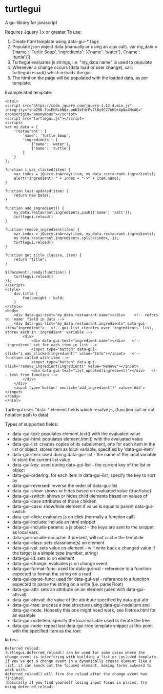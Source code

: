 # turtlegui
A gui library for javascript


Requires Jquery 1.x or greater 
To use:
1. Create html template using data-gui-* tags
2. Populate json object data (manually or using an ajax call).
    var my_data = {'name': 'Turtle Soup', 'ingredients': [{'name': 'water'}, {'name': 'turtle'}]}
3. Turtlegui evaluates js strings, i.e. "my_data.name" is used to populate 
4. Whenever a change occurs (data load or user change), call:
    turtlegui.reload()
    which reloads the gui
4. The html on the page will be populated with the loaded data, as per template.

Example html template:

~~~~
<html>
<script src="https://code.jquery.com/jquery-1.12.4.min.js" integrity="sha256-ZosEbRLbNQzLpnKIkEdrPv7lOy9C27hHQ+Xp8a4MxAQ=" crossorigin="anonymous"></script>
<script src="turtlegui.js"></script>
<script>
var my_data = {
    'restaurant': {
        'name': 'Turtle Soup',
        'ingredients': [
            {'name': 'water'},
            {'name': 'turtle'}
        ]
    }
};

function i_was_clicked(item) {
    var index = jQuery.inArray(item, my_data.restaurant.ingredients);
    alert("Ingredient: " + index + "->" + item.name);
}

function last_updated(item) {
    return new Date();
}

function add_ingredient() {
    my_data.restaurant.ingredients.push({'name': 'salt'});
    turtlegui.reload()
}

function remove_ingredient(item) {
    var index = jQuery.inArray(item, my_data.restaurant.ingredients);
    my_data.restaurant.ingredients.splice(index, 1);
    turtlegui.reload()
}

function get_title_class(e, item) {
    return "title";
}

$(document).ready(function() {
    turtlegui.reload()
});
</script>
<style>
    div.title {
        font-weight : bold;
    }
</style>
<body>
    <div data-gui-text="my_data.restaurant.name"></div>    <!-- refers to 'name' field in data -->
    <div data-gui-list="my_data.restaurant.ingredients" data-gui-item="ingredient">   <!-- gui-list iterates over 'ingredients' list, stores each in 'ingredient' variable -->
        <div>
            <div data-gui-text="ingredient.name"></div>   <!-- 'ingredient' set for each item in list -->
            <input type="button" data-gui-click="i_was_clicked(ingredient)" value="Info"></input>   <!-- function called with item -->
            <input type="button" data-gui-click="remove_ingredient(ingredient)" value="Remove"></input>
            <div data-gui-text="last_updated(ingredient)"></div>   <!-- text from function -->
        </div>
    </div>
    <input type='button' onclick='add_ingredient()' value='Add'></input>
</body>
</html>
~~~~

Turtlegui uses "data-" element fields which resolve js, (function call or dot notation path to data)

Types of supported fields:

* data-gui-text: populates element.text() with the evaluated value
* data-gui-html: populates element.html() with the evaluated value
* data-gui-list: creates copies of its subelement, one for each item in the list or object, stores item as local variable, specified by 'data-gui-item'
* data-gui-item: used during data-gui-list - the name of the local variable to store the current list value
* data-gui-key: used during data-gui-list - the current key of the list or object
* data-gui-ordering: for each item in data-gui-list, specify the key to sort by
* data-gui-reversed: reverse the order of data-gui-list
* data-gui-show: shows or hides based on evaluated value (true/false)
* data-gui-switch: shows or hides child elements based on values of data-gui-case attributes of those children
* data-gui-case: show/hide element if value is equal to parent data-gui-switch
* data-gui-click: evaluates js on click (normally a function call)
* data-gui-include: include an html snippet
* data-gui-include-params: a js object - the keys are sent to the snippet as local vars
* data-gui-include-nocache: if present, will not cache the template
* data-gui-class: sets classname(s) on element
* data-gui-val: sets value on element - will write back a changed value if the target is a simple type (number, string)
* data-gui-id: sets id on element
* data-gui-change: evaluates js on change event
* data-gui-format-func: used for data-gui-val - reference to a function expected to format the string on a read
* data-gui-parse-func: used for data-gui-val - reference to a function expected to parse the string on a write (i.e. parseFloat)
* data-gui-attr: sets an attribute on an element (used with data-gui-attrval)
* data-gui-attrval: the value of the attribute specified by data-gui-attr
* data-gui-tree: process a tree structure using data-gui-nodeitem and data-gui-node. Honestly this one might need work, see filetree.html for an example
* data-gui-nodeitem: specify the local variable used to iterate the tree
* data-gui-node: repeat last data-gui-tree template snippet at this point with the specified item as the root

~~~~
Notes:

Deferred reload:
turtlegui.deferred_reload() can be used for some cases where the change event is interfering with building a list or included template.
If you've got a change event in a dynamically create element like a list, it can knock out the focused element, making forms awkward to work with.
deferred_reload() will fire the reload after the change event has finished.
(basically if you find yourself losing input focus in places, try using deferred_reload)
